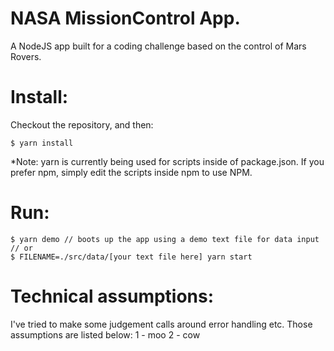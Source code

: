# NASA MissionControl App.
A NodeJS app built for a coding challenge based on the control of Mars Rovers.

# Install:
Checkout the repository, and then:
```
$ yarn install
```
*Note: yarn is currently being used for scripts inside of package.json. If you prefer npm, simply edit the scripts inside npm to use NPM.

# Run:
```
$ yarn demo // boots up the app using a demo text file for data input
// or
$ FILENAME=./src/data/[your text file here] yarn start
```

# Technical assumptions:
I've tried to make some judgement calls around error handling etc. Those assumptions are listed below:
  1 - moo
  2 - cow
